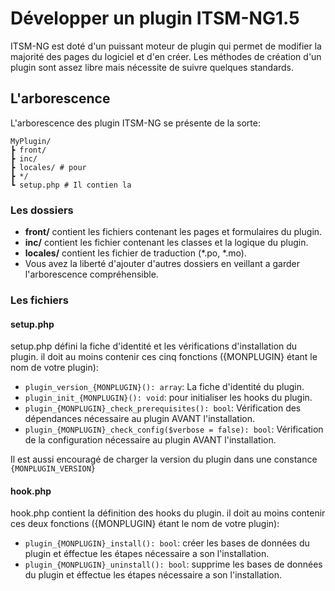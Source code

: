 # Développer un plugin ITSM-NG1.5

ITSM-NG est doté d'un puissant moteur de plugin qui permet de modifier la majorité des pages du logiciel et d'en créer.
Les méthodes de création d'un plugin sont assez libre mais nécessite de suivre quelques standards.

## L'arborescence
L'arborescence des plugin ITSM-NG se présente de la sorte:
```
MyPlugin/
┣ front/
┣ inc/
┣ locales/ # pour 
┣ */
┗ setup.php # Il contien la 
```

### Les dossiers
* __front/__ contient les fichiers contenant les pages et formulaires du plugin.
* __inc/__ contient les fichier contenant les classes et la logique du plugin.
* __locales/__ contient les fichier de traduction (*.po, *.mo).
* Vous avez la liberté d'ajouter d'autres dossiers en veillant a garder l'arborescence compréhensible.

### Les fichiers

#### setup.php
setup.php défini la fiche d'identité et les vérifications d'installation du plugin.
il doit au moins contenir ces cinq fonctions ({MONPLUGIN} étant le nom de votre plugin):

* `plugin_version_{MONPLUGIN}(): array`: La fiche d'identité du plugin.
* `plugin_init_{MONPLUGIN}(): void`: pour initialiser les hooks du plugin.
* `plugin_{MONPLUGIN}_check_prerequisites(): bool`: Vérification des dépendances nécessaire au plugin AVANT l'installation.
* `plugin_{MONPLUGIN}_check_config($verbose = false): bool`: Vérification de la configuration nécessaire au plugin AVANT l'installation.

Il est aussi encouragé de charger la version du plugin dans une constance `{MONPLUGIN_VERSION}`

#### hook.php
hook.php contient la définition des hooks du plugin.
il doit au moins contenir ces deux fonctions ({MONPLUGIN} étant le nom de votre plugin):

* `plugin_{MONPLUGIN}_install(): bool`: créer les bases de données du plugin et éffectue les étapes nécessaire a son l'installation.
* `plugin_{MONPLUGIN}_uninstall(): bool`: supprime les bases de données du plugin et éffectue les étapes nécessaire a son l'installation.
